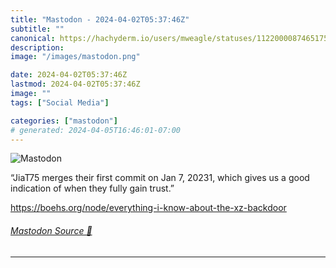 ```yaml
---
title: "Mastodon - 2024-04-02T05:37:46Z"
subtitle: ""
canonical: https://hachyderm.io/users/mweagle/statuses/112200008746517566
description:
image: "/images/mastodon.png"

date: 2024-04-02T05:37:46Z
lastmod: 2024-04-02T05:37:46Z
image: ""
tags: ["Social Media"]

categories: ["mastodon"]
# generated: 2024-04-05T16:46:01-07:00
---
```

![Mastodon](/images/mastodon.png)

<p>“JiaT75 merges their first commit on Jan 7, 20231, which gives us a good indication of when they fully gain trust.”</p><p><a href="https://boehs.org/node/everything-i-know-about-the-xz-backdoor" target="_blank" rel="nofollow noopener noreferrer" translate="no"><span class="invisible">https://</span><span class="ellipsis">boehs.org/node/everything-i-kn</span><span class="invisible">ow-about-the-xz-backdoor</span></a></p>


###### [Mastodon Source 🐘](https://hachyderm.io/@mweagle/112200008746517566)

___
